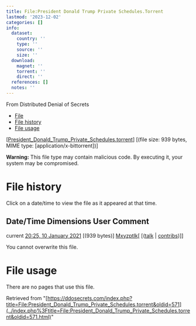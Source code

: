 ```yaml
---
title: File:President Donald Trump Private Schedules.Torrent
lastmod: '2023-12-02'
categories: []
info:
  dataset:
    country: ''
    type: ''
    source: ''
    size: ''
  download:
    magnet: ''
    torrent: ''
    direct: ''
  references: []
  notes: ''
---
```




From Distributed Denial of Secrets

- [File](./File:President_Donald_Trump_Private_Schedules.torrent.html#file)
- [File
history](./File:President_Donald_Trump_Private_Schedules.torrent.html#filehistory)
- [File
usage](./File:President_Donald_Trump_Private_Schedules.torrent.html#filelinks)

[[President_Donald_Trump_Private_Schedules.torrent](../images/6/61/President_Donald_Trump_Private_Schedules.torrent "President Donald Trump Private Schedules.torrent")]
‎[(file size: 939 bytes, MIME type:
[application/x-bittorrent])]

**Warning:** This file type may contain malicious code. By executing it,
your system may be compromised.

# File history

Click on a date/time to view the file as it appeared at that time.

Date/Time Dimensions User Comment
---
current [20:25, 10 January 2021](../images/6/61/President_Donald_Trump_Private_Schedules.torrent) [(939 bytes)] [Mxyzptlk](../index.php%3Ftitle=User:Mxyzptlk&action=edit&redlink=1.html "User:Mxyzptlk (page does not exist)")[ [([talk](../index.php%3Ftitle=User_talk:Mxyzptlk&action=edit&redlink=1.html "User talk:Mxyzptlk (page does not exist)") | [contribs](./Special:Contributions/Mxyzptlk.html "Special:Contributions/Mxyzptlk"))]]

You cannot overwrite this file.

# File usage

There are no pages that use this file.

Retrieved from
"[https://ddosecrets.com/index.php?title=File:President_Donald_Trump_Private_Schedules.torrent&oldid=571](../index.php%3Ftitle=File:President_Donald_Trump_Private_Schedules.torrent&oldid=571.html)"

